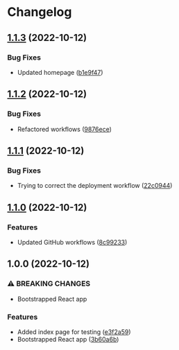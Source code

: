 # Changelog

## [1.1.3](https://github.com/jens1101/jens-and-simone/compare/v1.1.2...v1.1.3) (2022-10-12)


### Bug Fixes

* Updated homepage ([b1e9f47](https://github.com/jens1101/jens-and-simone/commit/b1e9f4724f86cc1bdaf3009979e7f3293605a4ee))

## [1.1.2](https://github.com/jens1101/jens-and-simone/compare/v1.1.1...v1.1.2) (2022-10-12)


### Bug Fixes

* Refactored workflows ([9876ece](https://github.com/jens1101/jens-and-simone/commit/9876ece80b83ff5bbb815ff9d15873346a579339))

## [1.1.1](https://github.com/jens1101/jens-and-simone/compare/v1.1.0...v1.1.1) (2022-10-12)


### Bug Fixes

* Trying to correct the deployment workflow ([22c0944](https://github.com/jens1101/jens-and-simone/commit/22c0944d40b7a067999e6c7e0773e867348bae2e))

## [1.1.0](https://github.com/jens1101/jens-and-simone/compare/v1.0.0...v1.1.0) (2022-10-12)


### Features

* Updated GitHub workflows ([8c99233](https://github.com/jens1101/jens-and-simone/commit/8c9923312f083bbda3c700209787605f8179ae3d))

## 1.0.0 (2022-10-12)


### ⚠ BREAKING CHANGES

* Bootstrapped React app

### Features

* Added index page for testing ([e3f2a59](https://github.com/jens1101/jens-and-simone/commit/e3f2a5961baa588566f7daff7e0ee8441d7bf8d4))
* Bootstrapped React app ([3b60a6b](https://github.com/jens1101/jens-and-simone/commit/3b60a6b24b30b36ef70b368d339d8eab33b80a1c))
